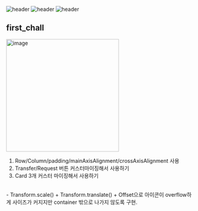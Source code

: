 ![header](https://capsule-render.vercel.app/api?type=waving) 
![header](https://capsule-render.vercel.app/api?type=waving&text=Hello%World!)
![header](https://capsule-render.vercel.app/api?height=400&text=Hello%20World!&desc=Hello%20capsule%20render)
## first_chall
<img width="302" alt="image" src="https://github.com/hyunwookoo13/Nomad_UI/assets/97423451/94371af0-ff63-4f18-8a05-999629e51b60">

1. Row/Column/padding/mainAxisAlignment/crossAxisAlignment 사용
2. Transfer/Request 버튼 커스터마이징해서 사용하기
3. Card 3개 커스터 마이징해서 사용하기

<br>
    - Transform.scale() + Transform.translate() + Offset으로 아이콘이 overflow하게 사이즈가 커지지만 container 밖으로 나가지 않도록 구현.
